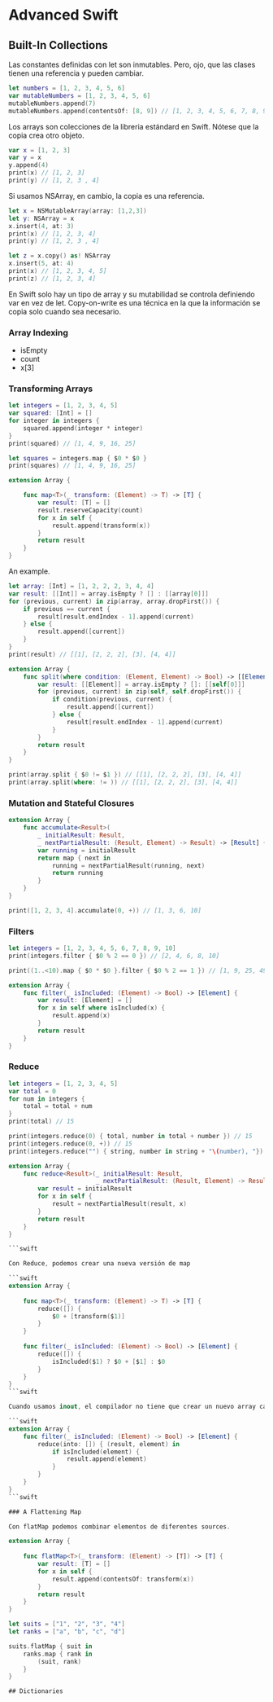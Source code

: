 # Advanced Swift

## Built-In Collections

Las constantes definidas con let son inmutables. Pero, ojo, que las clases tienen una referencia y pueden cambiar.

```swift
let numbers = [1, 2, 3, 4, 5, 6]
var mutableNumbers = [1, 2, 3, 4, 5, 6]
mutableNumbers.append(7)
mutableNumbers.append(contentsOf: [8, 9]) // [1, 2, 3, 4, 5, 6, 7, 8, 9]
```

Los arrays son colecciones de la libreria estándard en Swift. Nótese que la copia crea otro objeto.

```swift
var x = [1, 2, 3]
var y = x
y.append(4)
print(x) // [1, 2, 3]
print(y) // [1, 2, 3 , 4]
```

Si usamos NSArray, en cambio, la copia es una referencia.

```swift
let x = NSMutableArray(array: [1,2,3])
let y: NSArray = x
x.insert(4, at: 3)
print(x) // [1, 2, 3, 4]
print(y) // [1, 2, 3 , 4]

let z = x.copy() as! NSArray
x.insert(5, at: 4)
print(x) // [1, 2, 3, 4, 5]
print(z) // [1, 2, 3, 4]
```

En Swift solo hay un tipo de array y su mutabilidad se controla definiendo var en vez de let. Copy-on-write es una técnica en la que la información se copia solo cuando sea necesario.

### Array Indexing

* isEmpty
* count
* x[3]

### Transforming Arrays

```swift
let integers = [1, 2, 3, 4, 5]
var squared: [Int] = []
for integer in integers {
    squared.append(integer * integer)
}
print(squared) // [1, 4, 9, 16, 25]

let squares = integers.map { $0 * $0 }
print(squares) // [1, 4, 9, 16, 25]

extension Array {

    func map<T>(_ transform: (Element) -> T) -> [T] {
        var result: [T] = []
        result.reserveCapacity(count)
        for x in self {
            result.append(transform(x))
        }
        return result
    }
}
```

An example.

```swift
let array: [Int] = [1, 2, 2, 2, 3, 4, 4]
var result: [[Int]] = array.isEmpty ? [] : [[array[0]]]
for (previous, current) in zip(array, array.dropFirst()) {
    if previous == current {
        result[result.endIndex - 1].append(current)
    } else {
        result.append([current])
    }
}
print(result) // [[1], [2, 2, 2], [3], [4, 4]]

extension Array {
    func split(where condition: (Element, Element) -> Bool) -> [[Element]] {
        var result: [[Element]] = array.isEmpty ? []: [[self[0]]]
        for (previous, current) in zip(self, self.dropFirst()) {
            if condition(previous, current) {
                result.append([current])
            } else {
                result[result.endIndex - 1].append(current)
            }
        }
        return result
    }
}

print(array.split { $0 != $1 }) // [[1], [2, 2, 2], [3], [4, 4]]
print(array.split(where: != )) // [[1], [2, 2, 2], [3], [4, 4]]
```

### Mutation and Stateful Closures

```swift
extension Array {
    func accumulate<Result>(
        _ initialResult: Result,
        _ nextPartialResult: (Result, Element) -> Result) -> [Result] {
        var running = initialResult
        return map { next in
            running = nextPartialResult(running, next)
            return running
        }
    }
}

print([1, 2, 3, 4].accumulate(0, +)) // [1, 3, 6, 10]
```

### Filters

```swift
let integers = [1, 2, 3, 4, 5, 6, 7, 8, 9, 10]
print(integers.filter { $0 % 2 == 0 }) // [2, 4, 6, 8, 10]

print((1..<10).map { $0 * $0 }.filter { $0 % 2 == 1 }) // [1, 9, 25, 49, 81]

extension Array {
    func filter(_ isIncluded: (Element) -> Bool) -> [Element] {
        var result: [Element] = []
        for x in self where isIncluded(x) {
            result.append(x)
        }
        return result
    }
}
```

### Reduce

```swift
let integers = [1, 2, 3, 4, 5]
var total = 0
for num in integers {
    total = total + num
}
print(total) // 15

print(integers.reduce(0) { total, number in total + number }) // 15
print(integers.reduce(0, +)) // 15
print(integers.reduce("") { string, number in string + "\(number), "}) // 1, 2, 3, 4, 5,

extension Array {
    func reduce<Result>(_ initialResult: Result,
                        _ nextPartialResult: (Result, Element) -> Result) -> Result {
        var result = initialResult
        for x in self {
            result = nextPartialResult(result, x)
        }
        return result
    }
}

```swift

Con Reduce, podemos crear una nueva versión de map

```swift
extension Array {
    
    func map<T>(_ transform: (Element) -> T) -> [T] {
        reduce([]) {
            $0 + [transform($1)]
        }
    }
    
    func filter(_ isIncluded: (Element) -> Bool) -> [Element] {
        reduce([]) {
            isIncluded($1) ? $0 + [$1] : $0
        }
    }
}
```swift

Cuando usamos inout, el compilador no tiene que crear un nuevo array cada vez.

```swift
extension Array {
    func filter(_ isIncluded: (Element) -> Bool) -> [Element] {
        reduce(into: []) { (result, element) in
            if isIncluded(element) {
                result.append(element)
            }
        }
    }
}
```swift

### A Flattening Map

Con flatMap podemos combinar elementos de diferentes sources.

extension Array {
    
    func flatMap<T>(_ transform: (Element) -> [T]) -> [T] {
        var result: [T] = []
        for x in self {
            result.append(contentsOf: transform(x))
        }
        return result
    }
}

let suits = ["1", "2", "3", "4"]
let ranks = ["a", "b", "c", "d"]

suits.flatMap { suit in
    ranks.map { rank in
        (suit, rank)
    }
}

## Dictionaries

